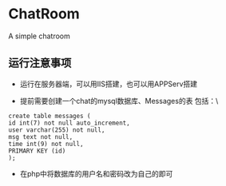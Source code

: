 # ChatRoom
A simple chatroom

## 运行注意事项

* 运行在服务器端，可以用IIS搭建，也可以用APPServ搭建

* 提前需要创建一个chat的mysql数据库、Messages的表 
包括：\

<pre><code>create table messages (
id int(7) not null auto_increment,
user varchar(255) not null,
msg text not null,
time int(9) not null,
PRIMARY KEY (id)
);</code></pre>

* 在php中将数据库的用户名和密码改为自己的即可
